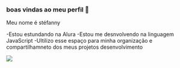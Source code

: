 ### boas vindas ao meu perfil 💙 

Meu nome é stéfanny 

-Estou estundando na Alura
-Estou me desnvolvendo na linguagem JavaScript
-Ultilizo esse espaço para minha organização e compartilhamneto dos meus projetos desenvolvimento

![](https://media.tenor.com/Cih6xCgOHxMAAAAM/dancing-cat-dance.gif)

